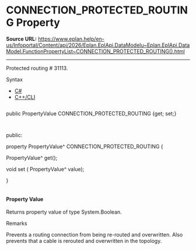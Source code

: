 # CONNECTION_PROTECTED_ROUTING Property

**Source URL:** https://www.eplan.help/en-us/Infoportal/Content/api/2026/Eplan.EplApi.DataModelu~Eplan.EplApi.DataModel.FunctionPropertyList~CONNECTION_PROTECTED_ROUTING().html

---

Protected routing # 31113.

Syntax

- [C#](#i-syntax-CS)
- [C++/CLI](#i-syntax-CPP2005)

```
```
public PropertyValue CONNECTION_PROTECTED_ROUTING {get; set;}
```
```

```
```
public:

property PropertyValue^ CONNECTION_PROTECTED_ROUTING {

   PropertyValue^ get();

   void set (    PropertyValue^ value);

}
```
```

#### Property Value

Returns property value of type System.Boolean.

Remarks

Prevents a routing connection from being re-routed and overwritten. Also prevents that a cable is rerouted and overwritten in the topology.
